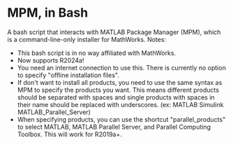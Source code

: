# MPM, in Bash
A bash script that interacts with MATLAB Package Manager (MPM), which is a command-line-only installer for MathWorks.
Notes:
- This bash script is in no way affiliated with MathWorks.
- Now supports R2024a!
- You need an internet connection to use this. There is currently no option to specify "offline installation files".
- If don't want to install all products, you need to use the same syntax as MPM to specify the products you want. This means different products should be separated with spaces and single products with spaces in their name should be replaced with underscores. (ex: MATLAB Simulink MATLAB_Parallel_Server)
- When specifying products, you can use the shortcut "parallel_products" to select MATLAB, MATLAB Parallel Server, and Parallel Computing Toolbox. This will work for R2019a+.
